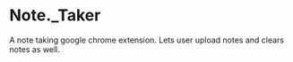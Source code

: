 # Note._Taker
A note taking google chrome extension. Lets user upload notes and clears notes as well. 
